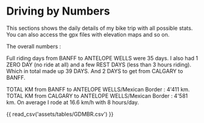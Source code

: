 # Driving by Numbers

This sections shows the daily details of my bike trip with all possible stats. You can also access the gpx files with elevation maps and so on.

The overall numbers :

Full riding days from BANFF to ANTELOPE WELLS were 35 days.
I also had 1 ZERO DAY (no ride at all) and a few REST DAYS (less than 3 hours riding). Which in total made up 39 DAYS. And 2 DAYS to get from CALGARY to BANFF. 

TOTAL KM from BANFF to ANTELOPE WELLS/Mexican Border : 4'411 km.
TOTAL KM from CALGARY to ANTELOPE WELLS/Mexican Border : 4'581 km.
On average I rode at 16.6 km/h with 8 hours/day.

{{ read_csv('assets/tables/GDMBR.csv') }}


